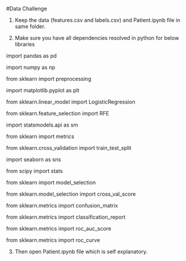 #Data Challenge

1. Keep the data (features.csv and labels.csv) and Patient.ipynb file in same folder.

2. Make sure you have all dependencies resolved in python for below libraries


import pandas as pd

import numpy as np

from sklearn import preprocessing

import matplotlib.pyplot as plt 

from sklearn.linear_model import LogisticRegression

from sklearn.feature_selection import RFE

import statsmodels.api as sm

from sklearn import metrics

from sklearn.cross_validation import train_test_split

import seaborn as sns

from scipy import stats

from sklearn import model_selection

from sklearn.model_selection import cross_val_score

from sklearn.metrics import confusion_matrix

from sklearn.metrics import classification_report

from sklearn.metrics import roc_auc_score

from sklearn.metrics import roc_curve

3. Then open Patient.ipynb file which is self explanatory.
